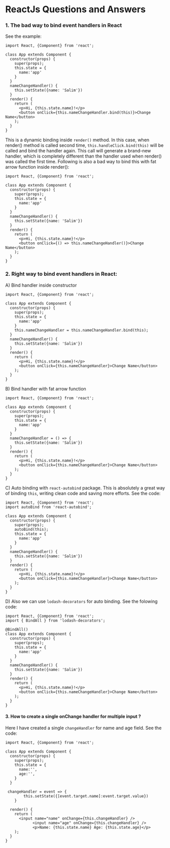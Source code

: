 # ReactJs Questions and Answers
### 1. The bad way to bind event handlers in React
See the example:
```
import React, {Component} from 'react';

class App extends Component {
  constructor(props) {
    super(props);
    this.state = {
      name:'app'
    }
  }
  nameChangeHandler() {
    this.setState({name: 'Salim'})
  }
  render() {
    return (
      <p>Hi, {this.state.name}!</p>
      <button onClick={this.nameChangeHandler.bind(this)}>Change Name</button>
    );
  }
}
```
This is a dynamic binding inside ```render()``` method.
In this case, when render() method is called second time, ```this.handleClick.bind(this)``` will be called and bind the handler again. This call will generate a brand-new handler, which is completely different than the handler used when render() was called the first time.
Following is also a bad way to bind this with fat arrow function inside render():
```
import React, {Component} from 'react';

class App extends Component {
  constructor(props) {
    super(props);
    this.state = {
      name:'app'
    }
  }
  nameChangeHandler() {
    this.setState({name: 'Salim'})
  }
  render() {
    return (
      <p>Hi, {this.state.name}!</p>
      <button onClick={() => this.nameChangeHandler()}>Change Name</button>
    );
  }
}
```
### 2. Right way to bind event handlers in React:

A) Bind handler inside constructor 
```
import React, {Component} from 'react';

class App extends Component {
  constructor(props) {
    super(props);
    this.state = {
      name:'app'
    }
    this.nameChangeHandler = this.nameChangeHandler.bind(this);
  }
  nameChangeHandler() {
    this.setState({name: 'Salim'})
  }
  render() {
    return (
      <p>Hi, {this.state.name}!</p>
      <button onClick={this.nameChangeHandler}>Change Name</button>
    );
  }
}
```
B) Bind handler with fat arrow function
```
import React, {Component} from 'react';

class App extends Component {
  constructor(props) {
    super(props);
    this.state = {
      name:'app'
    }
  }
  nameChangeHandler = () => {
    this.setState({name: 'Salim'})
  }
  render() {
    return (
      <p>Hi, {this.state.name}!</p>
      <button onClick={this.nameChangeHandler}>Change Name</button>
    );
  }
}
```
C) Auto binding with ```react-autobind``` package. This is absolutely a great way of binding ```this```, writing clean code and saving more efforts. See the code:
```
import React, {Component} from 'react';
import autoBind from 'react-autobind';

class App extends Component {
  constructor(props) {
    super(props);
    autoBind(this);
    this.state = {
      name:'app'
    }
  }
  nameChangeHandler() {
    this.setState({name: 'Salim'})
  }
  render() {
    return (
      <p>Hi, {this.state.name}!</p>
      <button onClick={this.nameChangeHandler}>Change Name</button>
    );
  }
}
``` 
D) Also we can use ```lodash-decorators``` for auto binding. See the folowing code:
```
import React, {Component} from 'react';
import { BindAll } from 'lodash-decorators';

@BindAll()
class App extends Component {
  constructor(props) {
    super(props);
    this.state = {
      name:'app'
    }
  }
  nameChangeHandler() {
    this.setState({name: 'Salim'})
  }
  render() {
    return (
      <p>Hi, {this.state.name}!</p>
      <button onClick={this.nameChangeHandler}>Change Name</button>
    );
  }
}
```
#### 3. How to create a single onChange handler for multiple input ?
Here I have created a single ```changeHandler``` for name and age field. See the code:
```
import React, {Component} from 'react';

class App extends Component {
  constructor(props) {
    super(props);
    this.state = {
      name:'',
      age:'',
    }
  }
  
 changeHandler = event => {
		this.setState({[event.target.name]:event.target.value})
	}
  
  render() {
    return (
      <input name="name" onChange={this.changeHandler} />
			<input name="age" onChange={this.changeHandler} />
			<p>Name: {this.state.name} Age: {this.state.age}</p>
    );
  }
}
```
